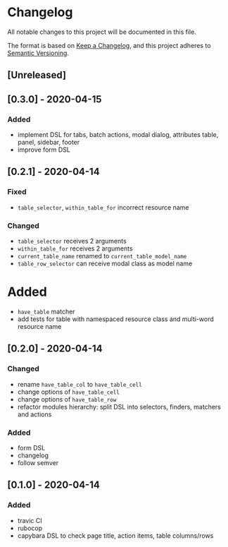 # Changelog
All notable changes to this project will be documented in this file.

The format is based on [Keep a Changelog](https://keepachangelog.com/en/1.0.0/),
and this project adheres to [Semantic Versioning](https://semver.org/spec/v2.0.0.html).

## [Unreleased]

## [0.3.0] - 2020-04-15
### Added
- implement DSL for tabs, batch actions, modal dialog, attributes table, panel, sidebar, footer
- improve form DSL

## [0.2.1] - 2020-04-14
### Fixed
 - `table_selector`, `within_table_for` incorrect resource name

### Changed
 - `table_selector` receives 2 arguments
 - `within_table_for` receives 2 arguments
 - `current_table_name` renamed to `current_table_model_name`
 - `table_row_selector` can receive modal class as model name
 
# Added
 - `have_table` matcher
 - add tests for table with namespaced resource class and multi-word resource name

## [0.2.0] - 2020-04-14
### Changed
 - rename `have_table_col` to `have_table_cell`
 - change options of `have_table_cell`
 - change options of `have_table_row`
 - refactor modules hierarchy: split DSL into selectors, finders, matchers and actions

### Added
 - form DSL
 - changelog
 - follow semver

## [0.1.0] - 2020-04-14
### Added
 - travic CI
 - rubocop
 - capybara DSL to check page title, action items, table columns/rows
